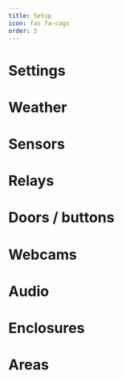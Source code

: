 ```yaml
---
title: Setup
icon: fas fa-cogs
order: 5
---
```


Settings
========

Weather
=======

Sensors
=======

Relays
======

Doors / buttons
===============

Webcams
=======

Audio
=====

Enclosures
==========

Areas
=====
